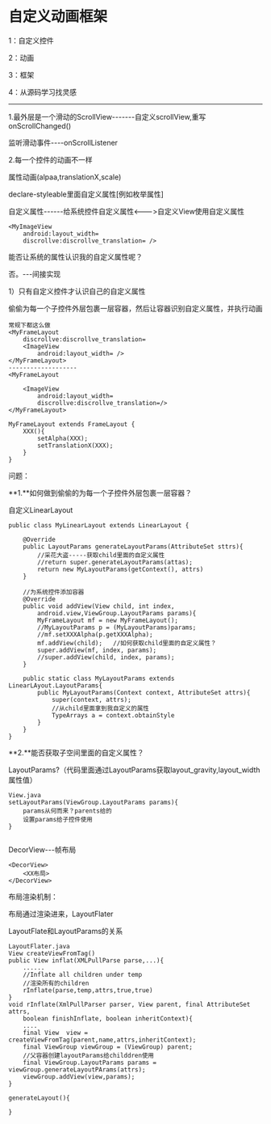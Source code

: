 # 自定义动画框架

1：自定义控件

2：动画

3：框架   

4：从源码学习找灵感

----------------------------------------------

1.最外层是一个滑动的ScrollView-------自定义scrollView,重写onScrollChanged()

监听滑动事件----onScrollListener

2.每一个控件的动画不一样

属性动画(alpaa,translationX,scale)

declare-styleable里面自定义属性[例如枚举属性]

自定义属性------给系统控件自定义属性<--->自定义View使用自定义属性

```
<MyImageView
	android:layout_width=
	discrollve:discrollve_translation= />
```

能否让系统的属性认识我的自定义属性呢？

否。---间接实现

1）只有自定义控件才认识自己的自定义属性

偷偷为每一个子控件外层包裹一层容器，然后让容器识别自定义属性，并执行动画

```
常规下都这么做
<MyFrameLayout
	discrollve:discrollve_translation= 
	<ImageView
		android:layout_width= />
</MyFrameLayout>
-------------------
<MyFrameLayout
	 
	<ImageView
		android:layout_width= 
		discrollve:discrollve_translation=/>
</MyFrameLayout>
```

```
MyFrameLayout extends FrameLayout {
	XXX(){
		setAlpha(XXX);
		setTranslationX(XXX);
	}
}
```

问题：

**1.**如何做到偷偷的为每一个子控件外层包裹一层容器？

自定义LinearLayout

```
public class MyLinearLayout extends LinearLayout {
	
	@Override
	public LayoutParams generateLayoutParams(AttributeSet sttrs){
		//采花大盗-----获取child里面的自定义属性
        //return super.generateLayoutParams(attas);
        return new MyLayoutParams(getContext(), attrs)
	}
	
	//为系统控件添加容器
	@Override
	public void addView(View child, int index, 
		android.view,ViewGroup.LayoutParams params){
		MyFrameLayout mf = new MyFrameLayout();
		//MyLayoutParams p = (MyLayoutParams)params;
		//mf.setXXXAlpha(p.getXXXAlpha);
		mf.addView(child);   //如何获取child里面的自定义属性？
		super.addView(mf, index, params);
		//super.addView(child, index, params);
	}
	
	public static class MyLayoutParams extends LinearLAyout.LayoutParams{
        public MyLayoutParams(Context context, AttributeSet attrs){
            super(context, attrs);
            //从child里面拿到我自定义的属性
            TypeArrays a = context.obtainStyle
        }
	}
}
```

**2.**能否获取子空间里面的自定义属性？

LayoutParams?（代码里面通过LayoutParams获取layout_gravity,layout_width属性值）

```
View.java
setLayoutParams(ViewGroup.LayoutParams params){
	params从何而来？parents给的
	设置params给子控件使用
}


```

DecorView---帧布局

```
<DecorView>
	<XX布局>
</DecorView>
```

布局渲染机制：

布局通过渲染进来，LayoutFlater

LayoutFlate和LayoutParams的关系

```
LayoutFlater.java
View createViewFromTag()
public View inflat(XMLPullParse parse,...){
    ......
    //Inflate all children under temp
    //渲染所有的children
    rInflate(parse,temp,attrs,true,true)
}
void rInflate(XmlPullParser parser, View parent, final AttributeSet attrs,
	boolean finishInflate, boolean inheritContext){
    ....
    final View  view = createViewFromTag(parent,name,attrs,inheritContext);
    final ViewGroup viewGroup = (ViewGroup) parent;
    //父容器创建layoutParams给childdren使用
    final ViewGroup.LayoutParams params = viewGroup.generateLayoutPArams(attrs);
    viewGroup.addView(view,params);
}

generateLayout(){
    
}
```

